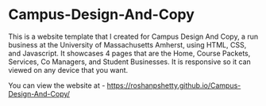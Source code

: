 # Campus-Design-And-Copy

This is a website template that I created for Campus Design And Copy, a run business at the University of Massachusetts Amherst, using HTML, CSS, and Javascript. It showcases 4 pages that are the Home, Course Packets, Services, Co Managers, and Student Businesses. It is responsive so it can viewed on any device that you want.

You can view the website at - https://roshanpshetty.github.io/Campus-Design-And-Copy/

